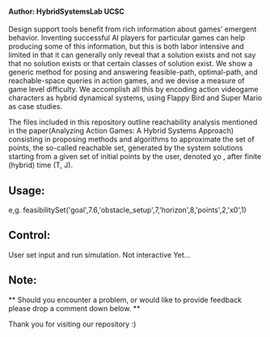 

#### Author: HybridSystemsLab UCSC
Design support tools benefit from rich information about games’ emergent behavior. Inventing successful AI players for particular games can help producing some of this information, but this is both labor intensive and limited in that it can generally only reveal that a solution exists and not say that no solution exists or that certain classes of solution exist. We show a generic method for posing and answering feasible-path, optimal-path, and reachable-space queries in action games, and we devise a measure of game level difficulty. We accomplish all this by encoding action videogame characters as hybrid dynamical systems, using Flappy Bird and Super Mario as case studies.


The files included in this repository outline reachability analysis mentioned in the paper(Analyzing Action Games: A Hybrid Systems Approach) consisting  in proposing methods and algorithms to approximate the set of points, the so-called reachable set, generated by the system solutions starting from a given set of initial points by the user, denoted χo , after finite (hybrid) time (T, J). 
## Usage:
 e,g. feasibilitySet('goal',7.6,'obstacle_setup',7,'horizon',8,'points',2,'x0',1)

## Control:

  User set input and run simulation. Not interactive Yet...
## Note:
** Should you encounter a problem, or would like to provide feedback please drop a comment down below.  **

Thank you for visiting our repository :)
